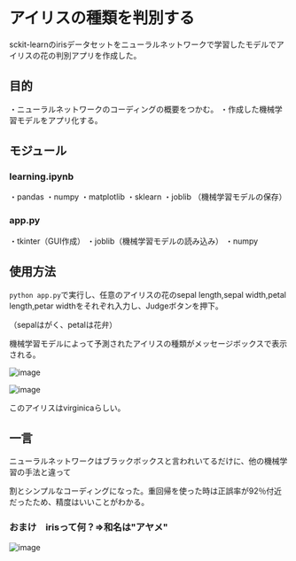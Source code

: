 # アイリスの種類を判別する

sckit-learnのirisデータセットをニューラルネットワークで学習したモデルでアイリスの花の判別アプリを作成した。

## 目的
・ニューラルネットワークのコーディングの概要をつかむ。
・作成した機械学習モデルをアプリ化する。

## モジュール
### learning.ipynb
・pandas
・numpy
・matplotlib
・sklearn
・joblib （機械学習モデルの保存）

### app.py
・tkinter（GUI作成）
・joblib（機械学習モデルの読み込み）
・numpy


## 使用方法
`python app.py`で実行し、任意のアイリスの花のsepal length,sepal width,petal length,petar widthをそれぞれ入力し、Judgeボタンを押下。

（sepalはがく、petalは花弁）


機械学習モデルによって予測されたアイリスの種類がメッセージボックスで表示される。

![image](https://user-images.githubusercontent.com/82374688/155661894-47217af6-d0a4-43fb-9807-bb6b902cf98d.png)

![image](https://user-images.githubusercontent.com/82374688/155661916-013eb409-9d4c-43c5-bb3b-d1e1d774cfd9.png)

このアイリスはvirginicaらしい。

## 一言
ニューラルネットワークはブラックボックスと言われいてるだけに、他の機械学習の手法と違って

割とシンプルなコーディングになった。重回帰を使った時は正誤率が92％付近だったため、精度はいいことがわかる。

### おまけ　irisって何？=>和名は"アヤメ"
![image](https://user-images.githubusercontent.com/82374688/155683936-fc497217-c301-4342-9830-831a35378e3b.png)
